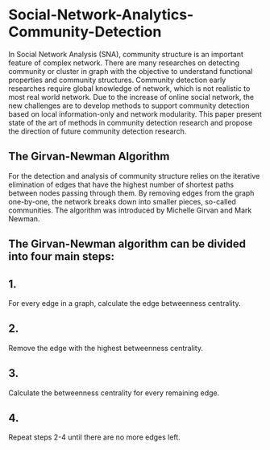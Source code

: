 # Social-Network-Analytics-Community-Detection

In Social Network Analysis (SNA), community structure is an important feature of complex network. There are many researches on detecting community or cluster in graph with the objective to understand functional properties and community structures. Community detection early researches require global knowledge of network, which is not realistic to most real world network. Due to the increase of online social network, the new challenges are to develop methods to support community detection based on local information-only and network modularity. This paper present state of the art of methods in community detection research and propose the direction of future community detection research.


## The Girvan-Newman Algorithm 
For the detection and analysis of community structure relies on the iterative elimination of edges that have the highest number of shortest paths between nodes passing through them. By removing edges from the graph one-by-one, the network breaks down into smaller pieces, so-called communities. The algorithm was introduced by Michelle Girvan and Mark Newman.

## The Girvan-Newman algorithm can be divided into four main steps:

## 1.
For every edge in a graph, calculate the edge betweenness centrality.
## 2.
Remove the edge with the highest betweenness centrality.
## 3.
Calculate the betweenness centrality for every remaining edge.
## 4.
Repeat steps 2-4 until there are no more edges left.
